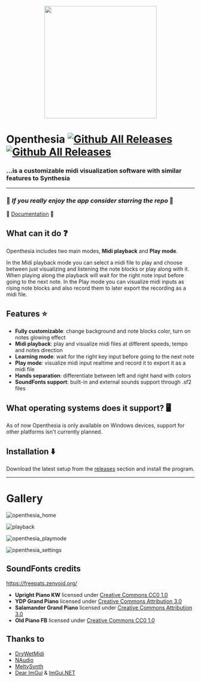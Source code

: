 <p align="center">
 <img src="https://i.imgur.com/aN1rSmB.png" width="300" height="300" />
</p>

# Openthesia [![Github All Releases](https://img.shields.io/github/v/release/ImAxel0/Openthesia?&style=for-the-badge)]() [![Github All Releases](https://img.shields.io/github/downloads/ImAxel0/Openthesia/total.svg?&color=31CB15&style=for-the-badge)]()
### ...is a customizable midi visualization software with similar features to Synthesia
  
---
  ### :star2: *If you really enjoy the app consider starring the repo* :star2:

  :orange_book: [Documentation](https://openthesia.pages.dev/documentation) :orange_book:

## What can it do :question:
Openthesia includes two main modes, **Midi playback** and **Play mode**.

In the Midi playback mode you can select a midi file to play and choose between just visualizing and listening the note blocks or play along with it.
When playing along the playback will wait for the right note input before going to the next note.
In the Play mode you can visualize midi inputs as rising note blocks and also record them to later export the recording as a midi file.

## Features :star:
- **Fully customizable**: change background and note blocks color, turn on notes glowing effect
- **Midi playback**: play and visualize midi files at different speeds, tempo and notes direction
- **Learning mode**: wait for the right key input before going to the next note
- **Play mode**: visualize midi input realtime and record it to export it as a midi file
- **Hands separation**: differentiate between left and right hand with colors
- **SoundFonts support**: built-in and external sounds support through .sf2 files

## What operating systems does it support? :desktop_computer:
As of now Openthesia is only available on Windows devices, support for other platforms isn't currently planned.

## Installation :arrow_down:
Download the latest setup from the [releases](https://github.com/ImAxel0/Openthesia/releases) section and install the program.

---
# Gallery
![openthesia_home](https://github.com/ImAxel0/Openthesia/assets/124681710/bf9d0fc8-55a9-4583-9514-da29bd5159dd)

![playback](https://github.com/ImAxel0/Openthesia/assets/124681710/bfccfaac-cb8f-4ffc-87ac-23c0ced6b0e8)

![openthesia_playmode](https://github.com/ImAxel0/Openthesia/assets/124681710/915717df-796a-4697-904a-8582321f3de6)

![openthesia_settings](https://github.com/ImAxel0/Openthesia/assets/124681710/7e8afe03-764c-4ff1-af9d-2337b03edd23)

## SoundFonts credits

https://freepats.zenvoid.org/
- **Upright Piano KW** licensed under [Creative Commons CC0 1.0](https://creativecommons.org/publicdomain/zero/1.0/)
- **YDP Grand Piano** licensed under [Creative Commons Attribution 3.0](https://creativecommons.org/licenses/by/3.0/)
- **Salamander Grand Piano** licensed under [Creative Commons Attribution 3.0](https://creativecommons.org/licenses/by/3.0/)
- **Old Piano FB** licensed under [Creative Commons CC0 1.0](https://creativecommons.org/publicdomain/zero/1.0/)

## Thanks to

- [DryWetMidi](https://melanchall.github.io/drywetmidi/index.html)
- [NAudio](https://github.com/naudio/NAudio)
- [MeltySynth](https://github.com/sinshu/meltysynth)
- [Dear ImGui](https://github.com/ocornut/imgui) & [ImGui.NET](https://github.com/ImGuiNET/ImGui.NET)
